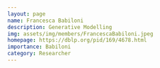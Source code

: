 ```yaml
---
layout: page
name: Francesca Babiloni
description: Generative Modelling
img: assets/img/members/FrancescaBabiloni.jpeg
homepage: https://dblp.org/pid/169/4678.html
importance: Babiloni
category: Researcher
---
```

